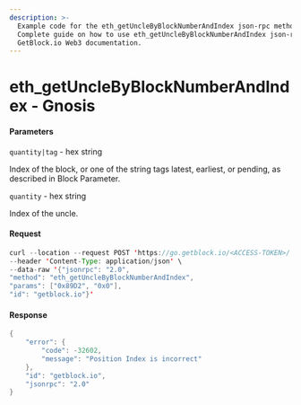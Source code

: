 ```yaml
---
description: >-
  Example code for the eth_getUncleByBlockNumberAndIndex json-rpc method.
  Сomplete guide on how to use eth_getUncleByBlockNumberAndIndex json-rpc in
  GetBlock.io Web3 documentation.
---
```


# eth\_getUncleByBlockNumberAndIndex - Gnosis

#### Parameters

`quantity|tag` - hex string

Index of the block, or one of the string tags latest, earliest, or pending, as described in Block Parameter.

`quantity` - hex string

Index of the uncle.

#### Request

```java
curl --location --request POST 'https://go.getblock.io/<ACCESS-TOKEN>/' \
--header 'Content-Type: application/json' \
--data-raw '{"jsonrpc": "2.0",
"method": "eth_getUncleByBlockNumberAndIndex",
"params": ["0x89D2", "0x0"],
"id": "getblock.io"}'
```

#### Response

```java
{
    "error": {
        "code": -32602,
        "message": "Position Index is incorrect"
    },
    "id": "getblock.io",
    "jsonrpc": "2.0"
}
```

